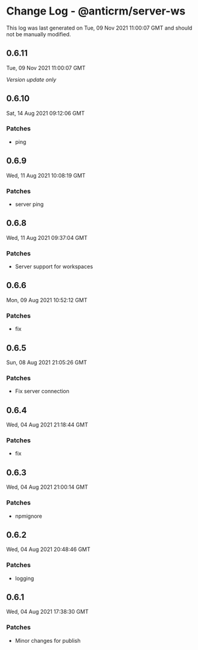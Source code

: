 # Change Log - @anticrm/server-ws

This log was last generated on Tue, 09 Nov 2021 11:00:07 GMT and should not be manually modified.

## 0.6.11
Tue, 09 Nov 2021 11:00:07 GMT

_Version update only_

## 0.6.10
Sat, 14 Aug 2021 09:12:06 GMT

### Patches

- ping

## 0.6.9
Wed, 11 Aug 2021 10:08:19 GMT

### Patches

- server ping

## 0.6.8
Wed, 11 Aug 2021 09:37:04 GMT

### Patches

- Server support for workspaces

## 0.6.6
Mon, 09 Aug 2021 10:52:12 GMT

### Patches

- fix

## 0.6.5
Sun, 08 Aug 2021 21:05:26 GMT

### Patches

- Fix server connection

## 0.6.4
Wed, 04 Aug 2021 21:18:44 GMT

### Patches

- fix

## 0.6.3
Wed, 04 Aug 2021 21:00:14 GMT

### Patches

- npmignore

## 0.6.2
Wed, 04 Aug 2021 20:48:46 GMT

### Patches

- logging

## 0.6.1
Wed, 04 Aug 2021 17:38:30 GMT

### Patches

- Minor changes for publish

